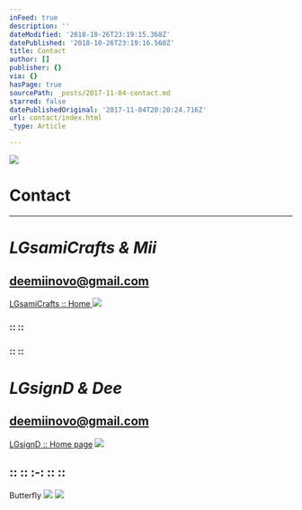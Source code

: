 ```yaml
---
inFeed: true
description: ''
dateModified: '2018-10-26T23:19:15.368Z'
datePublished: '2018-10-26T23:19:16.560Z'
title: Contact
author: []
publisher: {}
via: {}
hasPage: true
sourcePath: _posts/2017-11-04-contact.md
starred: false
datePublishedOriginal: '2017-11-04T20:20:24.716Z'
url: contact/index.html
_type: Article

---
```

![](https://the-grid-user-content.s3-us-west-2.amazonaws.com/86e959fd-e3e8-4d23-a813-d8801b30c6d2.jpg)

# Contact

---

# _**LGsamiCrafts & Mii**_

## deemiinovo@gmail.com
[LGsamiCrafts :: Home ][0]
![](https://the-grid-user-content.s3-us-west-2.amazonaws.com/004bdc97-e0ca-49ab-86d1-88c01656c1a7.jpg)

### **:: ::**

### **:: ::**

# _**LGsignD & Dee**_

## deemiinovo@gmail.com
[LGsignD :: Home page][1]
![](https://the-grid-user-content.s3-us-west-2.amazonaws.com/d18be00d-55cc-4c6f-9294-0a79974e091a.jpg)

## :: :: :-: :: ::

Butterfly
![](https://the-grid-user-content.s3-us-west-2.amazonaws.com/57275eaa-0fca-4003-adc5-8c727c61106f.jpg)
![](https://the-grid-user-content.s3-us-west-2.amazonaws.com/5fe03625-87f7-4744-bcf8-430f196f8d32.jpg)

[0]: https://thegrid.ai/lgsamicrafts/
[1]: https://thegrid.ai/lgsignd/